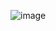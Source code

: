 ![image](https://user-images.githubusercontent.com/63789702/188315676-bdb8c432-ea32-495f-80da-f4afd10bdd96.png)
